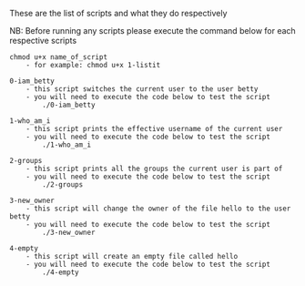 These are the list of scripts and what they do respectively

NB: Before running any scripts please execute the command below for each respective scripts
	
	chmod u+x name_of_script
		- for example: chmod u+x 1-listit
	
	0-iam_betty
		- this script switches the current user to the user betty
		- you will need to execute the code below to test the script
			./0-iam_betty

	1-who_am_i
		- this script prints the effective username of the current user
		- you will need to execute the code below to test the script
			./1-who_am_i

	2-groups
		- this script prints all the groups the current user is part of
		- you will need to execute the code below to test the script
			./2-groups

	3-new_owner
		- this script will change the owner of the file hello to the user betty
		- you will need to execute the code below to test the script 
			./3-new_owner

	4-empty
		- this script will create an empty file called hello
		- you will need to execute the code below to test the script
			./4-empty

